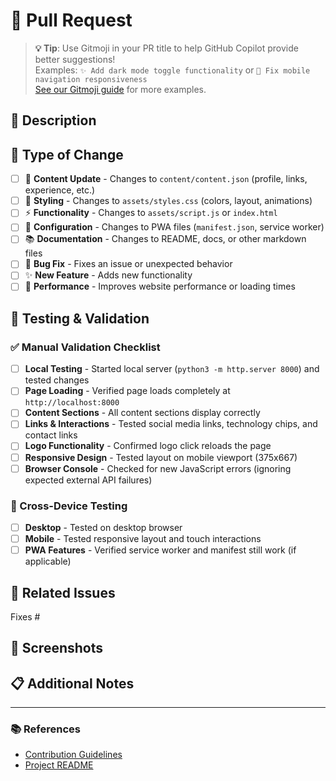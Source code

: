 # 🔄 Pull Request

> **💡 Tip**: Use Gitmoji in your PR title to help GitHub Copilot provide better suggestions!  
> Examples: `✨ Add dark mode toggle functionality` or `🐛 Fix mobile navigation responsiveness`  
> [See our Gitmoji guide](../CONTRIBUTING.md#gitmoji-types) for more examples.

## 📝 Description
<!-- Provide a brief description of the changes in this PR -->

## 🎯 Type of Change
<!-- Mark with an `x` all the types that apply to this PR -->

- [ ] 🎨 **Content Update** - Changes to `content/content.json` (profile, links, experience, etc.)
- [ ] 💄 **Styling** - Changes to `assets/styles.css` (colors, layout, animations)
- [ ] ⚡ **Functionality** - Changes to `assets/script.js` or `index.html`
- [ ] 🔧 **Configuration** - Changes to PWA files (`manifest.json`, service worker)
- [ ] 📚 **Documentation** - Changes to README, docs, or other markdown files
- [ ] 🐛 **Bug Fix** - Fixes an issue or unexpected behavior
- [ ] ✨ **New Feature** - Adds new functionality
- [ ] 🚀 **Performance** - Improves website performance or loading times

## 🧪 Testing & Validation
<!-- Mark with an `x` all validation steps you have completed -->

### ✅ Manual Validation Checklist
- [ ] **Local Testing** - Started local server (`python3 -m http.server 8000`) and tested changes
- [ ] **Page Loading** - Verified page loads completely at `http://localhost:8000`
- [ ] **Content Sections** - All content sections display correctly
- [ ] **Links & Interactions** - Tested social media links, technology chips, and contact links
- [ ] **Logo Functionality** - Confirmed logo click reloads the page
- [ ] **Responsive Design** - Tested layout on mobile viewport (375x667)
- [ ] **Browser Console** - Checked for new JavaScript errors (ignoring expected external API failures)

### 📱 Cross-Device Testing
- [ ] **Desktop** - Tested on desktop browser
- [ ] **Mobile** - Tested responsive layout and touch interactions
- [ ] **PWA Features** - Verified service worker and manifest still work (if applicable)

## 🔗 Related Issues
<!-- Link any related issues using keywords like "Fixes #123" or "Closes #456" -->

Fixes #

## 📸 Screenshots
<!-- If your changes affect the UI, please include before/after screenshots -->

## 📋 Additional Notes
<!-- Any additional information, breaking changes, or special considerations -->

---

### 📚 References
- [Contribution Guidelines](.github/copilot-instructions.md)
- [Project README](../README.md)

<!-- 
This PR template is designed for the 3dime static website project.
Remember: This is a static site with NO build process, NO automated tests, and NO linting tools.
Focus on manual validation and testing as outlined above.
-->
